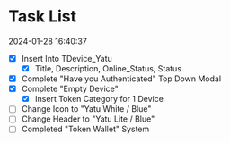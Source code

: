 # Task List

2024-01-28 16:40:37

* [x] Insert Into TDevice_Yatu
  * [x] Title, Description, Online_Status, Status
* [x] Complete "Have you Authenticated" Top Down Modal
* [x] Complete "Empty Device"
  * [x] Insert Token Category for 1 Device
* [ ] Change Icon to "Yatu White / Blue"
* [ ] Change Header to "Yatu Lite / Blue"
* [ ] Completed "Token Wallet" System
